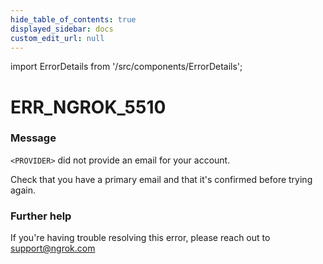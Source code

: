 ```yaml
---
hide_table_of_contents: true
displayed_sidebar: docs
custom_edit_url: null
---
```


import ErrorDetails from '/src/components/ErrorDetails';

# ERR_NGROK_5510

### Message
`<PROVIDER>` did not provide an email for your account.

Check that you have a primary email and that it's confirmed before trying again.

### Further help
If you're having trouble resolving this error, please reach out to [support@ngrok.com](mailto:support@ngrok.com?subject=Help%20with%20ERR_NGROK_5510)

<ErrorDetails error='err_ngrok_5510' />
